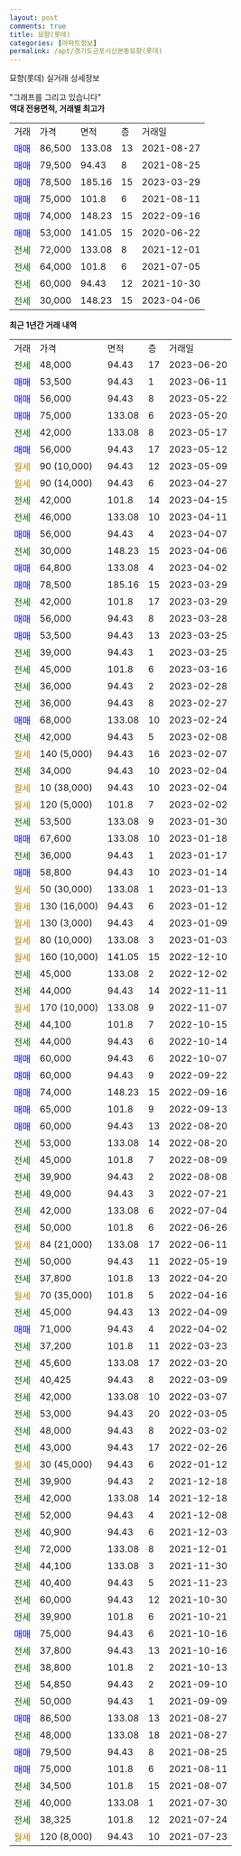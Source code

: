 ```yaml
---
layout: post
comments: true
title: 묘향(롯데)
categories: [아파트정보]
permalink: /apt/경기도군포시산본동묘향(롯데)
---
```


묘향(롯데) 실거래 상세정보

<script type="text/javascript">
  google.charts.load('current', {'packages':['line', 'corechart']});
  google.charts.setOnLoadCallback(drawChart);

  function drawChart() {
    var data = new google.visualization.DataTable();
    data.addColumn('date', '거래일');
    data.addColumn('number', "매매");
    data.addColumn('number', "전세");
    data.addColumn('number', "전매");

    data.addRows([[new Date(Date.parse("2023-06-20")), null, 48000, null], [new Date(Date.parse("2023-06-11")), 53500, null, null], [new Date(Date.parse("2023-05-22")), 56000, null, null], [new Date(Date.parse("2023-05-20")), 75000, null, null], [new Date(Date.parse("2023-05-17")), null, 42000, null], [new Date(Date.parse("2023-05-12")), 56000, null, null], [new Date(Date.parse("2023-05-09")), null, null, null], [new Date(Date.parse("2023-04-27")), null, null, null], [new Date(Date.parse("2023-04-15")), null, 42000, null], [new Date(Date.parse("2023-04-11")), null, 46000, null], [new Date(Date.parse("2023-04-07")), 56000, null, null], [new Date(Date.parse("2023-04-06")), null, 30000, null], [new Date(Date.parse("2023-04-02")), 64800, null, null], [new Date(Date.parse("2023-03-29")), 78500, null, null], [new Date(Date.parse("2023-03-29")), null, 42000, null], [new Date(Date.parse("2023-03-28")), 56000, null, null], [new Date(Date.parse("2023-03-25")), 53500, null, null], [new Date(Date.parse("2023-03-25")), null, 39000, null], [new Date(Date.parse("2023-03-16")), null, 45000, null], [new Date(Date.parse("2023-02-28")), null, 36000, null], [new Date(Date.parse("2023-02-27")), null, 36000, null], [new Date(Date.parse("2023-02-24")), 68000, null, null], [new Date(Date.parse("2023-02-08")), null, 42000, null], [new Date(Date.parse("2023-02-07")), null, null, null], [new Date(Date.parse("2023-02-04")), null, 34000, null], [new Date(Date.parse("2023-02-04")), null, null, null], [new Date(Date.parse("2023-02-02")), null, null, null], [new Date(Date.parse("2023-01-30")), null, 53500, null], [new Date(Date.parse("2023-01-18")), 67600, null, null], [new Date(Date.parse("2023-01-17")), null, 36000, null], [new Date(Date.parse("2023-01-14")), 58800, null, null], [new Date(Date.parse("2023-01-13")), null, null, null], [new Date(Date.parse("2023-01-12")), null, null, null], [new Date(Date.parse("2023-01-09")), null, null, null], [new Date(Date.parse("2023-01-03")), null, null, null], [new Date(Date.parse("2022-12-10")), null, null, null], [new Date(Date.parse("2022-12-02")), null, 45000, null], [new Date(Date.parse("2022-11-11")), null, 44000, null], [new Date(Date.parse("2022-11-07")), null, null, null], [new Date(Date.parse("2022-10-15")), null, 44100, null], [new Date(Date.parse("2022-10-14")), null, 44000, null], [new Date(Date.parse("2022-10-07")), 60000, null, null], [new Date(Date.parse("2022-09-22")), 60000, null, null], [new Date(Date.parse("2022-09-16")), 74000, null, null], [new Date(Date.parse("2022-09-13")), 65000, null, null], [new Date(Date.parse("2022-08-20")), 60000, null, null], [new Date(Date.parse("2022-08-20")), null, 53000, null], [new Date(Date.parse("2022-08-09")), null, 45000, null], [new Date(Date.parse("2022-08-08")), null, 39900, null], [new Date(Date.parse("2022-07-21")), null, 49000, null], [new Date(Date.parse("2022-07-04")), null, 42000, null], [new Date(Date.parse("2022-06-26")), null, 50000, null], [new Date(Date.parse("2022-06-11")), null, null, null], [new Date(Date.parse("2022-05-19")), null, 50000, null], [new Date(Date.parse("2022-04-20")), null, 37800, null], [new Date(Date.parse("2022-04-16")), null, null, null], [new Date(Date.parse("2022-04-09")), null, 45000, null], [new Date(Date.parse("2022-04-02")), 71000, null, null], [new Date(Date.parse("2022-03-23")), null, 37200, null], [new Date(Date.parse("2022-03-20")), null, 45600, null], [new Date(Date.parse("2022-03-09")), null, 40425, null], [new Date(Date.parse("2022-03-07")), null, 42000, null], [new Date(Date.parse("2022-03-05")), null, 53000, null], [new Date(Date.parse("2022-03-02")), null, 48000, null], [new Date(Date.parse("2022-02-26")), null, 43000, null], [new Date(Date.parse("2022-01-12")), null, null, null], [new Date(Date.parse("2021-12-18")), null, 39900, null], [new Date(Date.parse("2021-12-18")), null, 42000, null], [new Date(Date.parse("2021-12-08")), null, 52000, null], [new Date(Date.parse("2021-12-03")), null, 40900, null], [new Date(Date.parse("2021-12-01")), null, 72000, null], [new Date(Date.parse("2021-11-30")), null, 44100, null], [new Date(Date.parse("2021-11-23")), null, 40400, null], [new Date(Date.parse("2021-10-30")), null, 60000, null], [new Date(Date.parse("2021-10-21")), null, 39900, null], [new Date(Date.parse("2021-10-16")), 75000, null, null], [new Date(Date.parse("2021-10-16")), null, 37800, null], [new Date(Date.parse("2021-10-13")), null, 38800, null], [new Date(Date.parse("2021-09-10")), null, 54850, null], [new Date(Date.parse("2021-09-09")), null, 50000, null], [new Date(Date.parse("2021-08-27")), 86500, null, null], [new Date(Date.parse("2021-08-27")), null, 48000, null], [new Date(Date.parse("2021-08-25")), 79500, null, null], [new Date(Date.parse("2021-08-11")), 75000, null, null], [new Date(Date.parse("2021-08-07")), null, 34500, null], [new Date(Date.parse("2021-07-30")), null, 40000, null], [new Date(Date.parse("2021-07-24")), null, 38325, null], [new Date(Date.parse("2021-07-23")), null, null, null]]);

    var options = {
      hAxis: {
        format: 'yyyy/MM/dd'
      },    
      lineWidth: 0,
      pointsVisible: true,    
      title: '최근 1년간 유형별 실거래가 분포',
      legend: { position: 'bottom' }
    };

    var formatter = new google.visualization.NumberFormat({pattern:'###,###'} );
    formatter.format(data, 1);
    formatter.format(data, 2);
    
    setTimeout(function() {
        var chart = new google.visualization.LineChart(document.getElementById('columnchart_material'));
        chart.draw(data, (options));
        document.getElementById('loading').style.display = 'none';
    }, 200);
  }
</script>


<div id="loading" style="z-index:20; display: block; margin-left: 0px">"그래프를 그리고 있습니다"</div>
<div id="columnchart_material" style="width: 95%; margin-left: 0px; display: block"></div>
<!-- contents start -->
<b>역대 전용면적, 거래별 최고가</b>
<table class="sortable">
    <tr>
      <td>거래</td>
      <td>가격</td>
      <td>면적</td>
      <td>층</td>
      <td>거래일</td>
    </tr>
        <tr>
          <td><a style="color: blue">매매</a></td>
          <td>86,500</td>
          <td>133.08</td>
          <td>13</td>
          <td>2021-08-27</td>
        </tr>            <tr>
          <td><a style="color: blue">매매</a></td>
          <td>79,500</td>
          <td>94.43</td>
          <td>8</td>
          <td>2021-08-25</td>
        </tr>            <tr>
          <td><a style="color: blue">매매</a></td>
          <td>78,500</td>
          <td>185.16</td>
          <td>15</td>
          <td>2023-03-29</td>
        </tr>            <tr>
          <td><a style="color: blue">매매</a></td>
          <td>75,000</td>
          <td>101.8</td>
          <td>6</td>
          <td>2021-08-11</td>
        </tr>            <tr>
          <td><a style="color: blue">매매</a></td>
          <td>74,000</td>
          <td>148.23</td>
          <td>15</td>
          <td>2022-09-16</td>
        </tr>            <tr>
          <td><a style="color: blue">매매</a></td>
          <td>53,000</td>
          <td>141.05</td>
          <td>15</td>
          <td>2020-06-22</td>
        </tr>        
        <tr>
              <td><a style="color: darkgreen">전세</a></td>
              <td>72,000</td>
              <td>133.08</td>
              <td>8</td>
              <td>2021-12-01</td>
            </tr>            <tr>
              <td><a style="color: darkgreen">전세</a></td>
              <td>64,000</td>
              <td>101.8</td>
              <td>6</td>
              <td>2021-07-05</td>
            </tr>            <tr>
              <td><a style="color: darkgreen">전세</a></td>
              <td>60,000</td>
              <td>94.43</td>
              <td>12</td>
              <td>2021-10-30</td>
            </tr>            <tr>
              <td><a style="color: darkgreen">전세</a></td>
              <td>30,000</td>
              <td>148.23</td>
              <td>15</td>
              <td>2023-04-06</td>
            </tr>        
    
</table>

<b>최근 1년간 거래 내역</b>

<table class="sortable">
    <tr>
      <td>거래</td>
      <td>가격</td>
      <td>면적</td>
      <td>층</td>
      <td>거래일</td>
    </tr>
    <tr>
      <td><a style="color: darkgreen">전세</a></td>
      <td>48,000</td>
      <td>94.43</td>
      <td>17</td>
      <td>2023-06-20</td>
    </tr>          <tr>
      <td><a style="color: blue">매매</a></td>
      <td>53,500</td>
      <td>94.43</td>
      <td>1</td>
      <td>2023-06-11</td>
    </tr>          <tr>
      <td><a style="color: blue">매매</a></td>
      <td>56,000</td>
      <td>94.43</td>
      <td>8</td>
      <td>2023-05-22</td>
    </tr>          <tr>
      <td><a style="color: blue">매매</a></td>
      <td>75,000</td>
      <td>133.08</td>
      <td>6</td>
      <td>2023-05-20</td>
    </tr>          <tr>
      <td><a style="color: darkgreen">전세</a></td>
      <td>42,000</td>
      <td>133.08</td>
      <td>8</td>
      <td>2023-05-17</td>
    </tr>          <tr>
      <td><a style="color: blue">매매</a></td>
      <td>56,000</td>
      <td>94.43</td>
      <td>17</td>
      <td>2023-05-12</td>
    </tr>          <tr>
      <td><a style="color: darkgoldenrod">월세</a></td>
      <td>90 (10,000)</td>
      <td>94.43</td>
      <td>12</td>
      <td>2023-05-09</td>
    </tr>          <tr>
      <td><a style="color: darkgoldenrod">월세</a></td>
      <td>90 (14,000)</td>
      <td>94.43</td>
      <td>6</td>
      <td>2023-04-27</td>
    </tr>          <tr>
      <td><a style="color: darkgreen">전세</a></td>
      <td>42,000</td>
      <td>101.8</td>
      <td>14</td>
      <td>2023-04-15</td>
    </tr>          <tr>
      <td><a style="color: darkgreen">전세</a></td>
      <td>46,000</td>
      <td>133.08</td>
      <td>10</td>
      <td>2023-04-11</td>
    </tr>          <tr>
      <td><a style="color: blue">매매</a></td>
      <td>56,000</td>
      <td>94.43</td>
      <td>4</td>
      <td>2023-04-07</td>
    </tr>          <tr>
      <td><a style="color: darkgreen">전세</a></td>
      <td>30,000</td>
      <td>148.23</td>
      <td>15</td>
      <td>2023-04-06</td>
    </tr>          <tr>
      <td><a style="color: blue">매매</a></td>
      <td>64,800</td>
      <td>133.08</td>
      <td>4</td>
      <td>2023-04-02</td>
    </tr>          <tr>
      <td><a style="color: blue">매매</a></td>
      <td>78,500</td>
      <td>185.16</td>
      <td>15</td>
      <td>2023-03-29</td>
    </tr>          <tr>
      <td><a style="color: darkgreen">전세</a></td>
      <td>42,000</td>
      <td>101.8</td>
      <td>17</td>
      <td>2023-03-29</td>
    </tr>          <tr>
      <td><a style="color: blue">매매</a></td>
      <td>56,000</td>
      <td>94.43</td>
      <td>8</td>
      <td>2023-03-28</td>
    </tr>          <tr>
      <td><a style="color: blue">매매</a></td>
      <td>53,500</td>
      <td>94.43</td>
      <td>13</td>
      <td>2023-03-25</td>
    </tr>          <tr>
      <td><a style="color: darkgreen">전세</a></td>
      <td>39,000</td>
      <td>94.43</td>
      <td>1</td>
      <td>2023-03-25</td>
    </tr>          <tr>
      <td><a style="color: darkgreen">전세</a></td>
      <td>45,000</td>
      <td>101.8</td>
      <td>6</td>
      <td>2023-03-16</td>
    </tr>          <tr>
      <td><a style="color: darkgreen">전세</a></td>
      <td>36,000</td>
      <td>94.43</td>
      <td>2</td>
      <td>2023-02-28</td>
    </tr>          <tr>
      <td><a style="color: darkgreen">전세</a></td>
      <td>36,000</td>
      <td>94.43</td>
      <td>8</td>
      <td>2023-02-27</td>
    </tr>          <tr>
      <td><a style="color: blue">매매</a></td>
      <td>68,000</td>
      <td>133.08</td>
      <td>10</td>
      <td>2023-02-24</td>
    </tr>          <tr>
      <td><a style="color: darkgreen">전세</a></td>
      <td>42,000</td>
      <td>94.43</td>
      <td>5</td>
      <td>2023-02-08</td>
    </tr>          <tr>
      <td><a style="color: darkgoldenrod">월세</a></td>
      <td>140 (5,000)</td>
      <td>94.43</td>
      <td>16</td>
      <td>2023-02-07</td>
    </tr>          <tr>
      <td><a style="color: darkgreen">전세</a></td>
      <td>34,000</td>
      <td>94.43</td>
      <td>10</td>
      <td>2023-02-04</td>
    </tr>          <tr>
      <td><a style="color: darkgoldenrod">월세</a></td>
      <td>10 (38,000)</td>
      <td>94.43</td>
      <td>10</td>
      <td>2023-02-04</td>
    </tr>          <tr>
      <td><a style="color: darkgoldenrod">월세</a></td>
      <td>120 (5,000)</td>
      <td>101.8</td>
      <td>7</td>
      <td>2023-02-02</td>
    </tr>          <tr>
      <td><a style="color: darkgreen">전세</a></td>
      <td>53,500</td>
      <td>133.08</td>
      <td>9</td>
      <td>2023-01-30</td>
    </tr>          <tr>
      <td><a style="color: blue">매매</a></td>
      <td>67,600</td>
      <td>133.08</td>
      <td>10</td>
      <td>2023-01-18</td>
    </tr>          <tr>
      <td><a style="color: darkgreen">전세</a></td>
      <td>36,000</td>
      <td>94.43</td>
      <td>1</td>
      <td>2023-01-17</td>
    </tr>          <tr>
      <td><a style="color: blue">매매</a></td>
      <td>58,800</td>
      <td>94.43</td>
      <td>10</td>
      <td>2023-01-14</td>
    </tr>          <tr>
      <td><a style="color: darkgoldenrod">월세</a></td>
      <td>50 (30,000)</td>
      <td>133.08</td>
      <td>1</td>
      <td>2023-01-13</td>
    </tr>          <tr>
      <td><a style="color: darkgoldenrod">월세</a></td>
      <td>130 (16,000)</td>
      <td>94.43</td>
      <td>6</td>
      <td>2023-01-12</td>
    </tr>          <tr>
      <td><a style="color: darkgoldenrod">월세</a></td>
      <td>130 (3,000)</td>
      <td>94.43</td>
      <td>4</td>
      <td>2023-01-09</td>
    </tr>          <tr>
      <td><a style="color: darkgoldenrod">월세</a></td>
      <td>80 (10,000)</td>
      <td>133.08</td>
      <td>3</td>
      <td>2023-01-03</td>
    </tr>          <tr>
      <td><a style="color: darkgoldenrod">월세</a></td>
      <td>160 (10,000)</td>
      <td>141.05</td>
      <td>15</td>
      <td>2022-12-10</td>
    </tr>          <tr>
      <td><a style="color: darkgreen">전세</a></td>
      <td>45,000</td>
      <td>133.08</td>
      <td>2</td>
      <td>2022-12-02</td>
    </tr>          <tr>
      <td><a style="color: darkgreen">전세</a></td>
      <td>44,000</td>
      <td>94.43</td>
      <td>14</td>
      <td>2022-11-11</td>
    </tr>          <tr>
      <td><a style="color: darkgoldenrod">월세</a></td>
      <td>170 (10,000)</td>
      <td>133.08</td>
      <td>9</td>
      <td>2022-11-07</td>
    </tr>          <tr>
      <td><a style="color: darkgreen">전세</a></td>
      <td>44,100</td>
      <td>101.8</td>
      <td>7</td>
      <td>2022-10-15</td>
    </tr>          <tr>
      <td><a style="color: darkgreen">전세</a></td>
      <td>44,000</td>
      <td>94.43</td>
      <td>6</td>
      <td>2022-10-14</td>
    </tr>          <tr>
      <td><a style="color: blue">매매</a></td>
      <td>60,000</td>
      <td>94.43</td>
      <td>6</td>
      <td>2022-10-07</td>
    </tr>          <tr>
      <td><a style="color: blue">매매</a></td>
      <td>60,000</td>
      <td>94.43</td>
      <td>9</td>
      <td>2022-09-22</td>
    </tr>          <tr>
      <td><a style="color: blue">매매</a></td>
      <td>74,000</td>
      <td>148.23</td>
      <td>15</td>
      <td>2022-09-16</td>
    </tr>          <tr>
      <td><a style="color: blue">매매</a></td>
      <td>65,000</td>
      <td>101.8</td>
      <td>9</td>
      <td>2022-09-13</td>
    </tr>          <tr>
      <td><a style="color: blue">매매</a></td>
      <td>60,000</td>
      <td>94.43</td>
      <td>13</td>
      <td>2022-08-20</td>
    </tr>          <tr>
      <td><a style="color: darkgreen">전세</a></td>
      <td>53,000</td>
      <td>133.08</td>
      <td>14</td>
      <td>2022-08-20</td>
    </tr>          <tr>
      <td><a style="color: darkgreen">전세</a></td>
      <td>45,000</td>
      <td>101.8</td>
      <td>7</td>
      <td>2022-08-09</td>
    </tr>          <tr>
      <td><a style="color: darkgreen">전세</a></td>
      <td>39,900</td>
      <td>94.43</td>
      <td>2</td>
      <td>2022-08-08</td>
    </tr>          <tr>
      <td><a style="color: darkgreen">전세</a></td>
      <td>49,000</td>
      <td>94.43</td>
      <td>3</td>
      <td>2022-07-21</td>
    </tr>          <tr>
      <td><a style="color: darkgreen">전세</a></td>
      <td>42,000</td>
      <td>133.08</td>
      <td>6</td>
      <td>2022-07-04</td>
    </tr>          <tr>
      <td><a style="color: darkgreen">전세</a></td>
      <td>50,000</td>
      <td>101.8</td>
      <td>6</td>
      <td>2022-06-26</td>
    </tr>          <tr>
      <td><a style="color: darkgoldenrod">월세</a></td>
      <td>84 (21,000)</td>
      <td>133.08</td>
      <td>17</td>
      <td>2022-06-11</td>
    </tr>          <tr>
      <td><a style="color: darkgreen">전세</a></td>
      <td>50,000</td>
      <td>94.43</td>
      <td>11</td>
      <td>2022-05-19</td>
    </tr>          <tr>
      <td><a style="color: darkgreen">전세</a></td>
      <td>37,800</td>
      <td>101.8</td>
      <td>13</td>
      <td>2022-04-20</td>
    </tr>          <tr>
      <td><a style="color: darkgoldenrod">월세</a></td>
      <td>70 (35,000)</td>
      <td>101.8</td>
      <td>5</td>
      <td>2022-04-16</td>
    </tr>          <tr>
      <td><a style="color: darkgreen">전세</a></td>
      <td>45,000</td>
      <td>94.43</td>
      <td>13</td>
      <td>2022-04-09</td>
    </tr>          <tr>
      <td><a style="color: blue">매매</a></td>
      <td>71,000</td>
      <td>94.43</td>
      <td>4</td>
      <td>2022-04-02</td>
    </tr>          <tr>
      <td><a style="color: darkgreen">전세</a></td>
      <td>37,200</td>
      <td>101.8</td>
      <td>11</td>
      <td>2022-03-23</td>
    </tr>          <tr>
      <td><a style="color: darkgreen">전세</a></td>
      <td>45,600</td>
      <td>133.08</td>
      <td>17</td>
      <td>2022-03-20</td>
    </tr>          <tr>
      <td><a style="color: darkgreen">전세</a></td>
      <td>40,425</td>
      <td>94.43</td>
      <td>8</td>
      <td>2022-03-09</td>
    </tr>          <tr>
      <td><a style="color: darkgreen">전세</a></td>
      <td>42,000</td>
      <td>133.08</td>
      <td>10</td>
      <td>2022-03-07</td>
    </tr>          <tr>
      <td><a style="color: darkgreen">전세</a></td>
      <td>53,000</td>
      <td>94.43</td>
      <td>20</td>
      <td>2022-03-05</td>
    </tr>          <tr>
      <td><a style="color: darkgreen">전세</a></td>
      <td>48,000</td>
      <td>94.43</td>
      <td>8</td>
      <td>2022-03-02</td>
    </tr>          <tr>
      <td><a style="color: darkgreen">전세</a></td>
      <td>43,000</td>
      <td>94.43</td>
      <td>17</td>
      <td>2022-02-26</td>
    </tr>          <tr>
      <td><a style="color: darkgoldenrod">월세</a></td>
      <td>30 (45,000)</td>
      <td>94.43</td>
      <td>6</td>
      <td>2022-01-12</td>
    </tr>          <tr>
      <td><a style="color: darkgreen">전세</a></td>
      <td>39,900</td>
      <td>94.43</td>
      <td>2</td>
      <td>2021-12-18</td>
    </tr>          <tr>
      <td><a style="color: darkgreen">전세</a></td>
      <td>42,000</td>
      <td>133.08</td>
      <td>14</td>
      <td>2021-12-18</td>
    </tr>          <tr>
      <td><a style="color: darkgreen">전세</a></td>
      <td>52,000</td>
      <td>94.43</td>
      <td>4</td>
      <td>2021-12-08</td>
    </tr>          <tr>
      <td><a style="color: darkgreen">전세</a></td>
      <td>40,900</td>
      <td>94.43</td>
      <td>6</td>
      <td>2021-12-03</td>
    </tr>          <tr>
      <td><a style="color: darkgreen">전세</a></td>
      <td>72,000</td>
      <td>133.08</td>
      <td>8</td>
      <td>2021-12-01</td>
    </tr>          <tr>
      <td><a style="color: darkgreen">전세</a></td>
      <td>44,100</td>
      <td>133.08</td>
      <td>3</td>
      <td>2021-11-30</td>
    </tr>          <tr>
      <td><a style="color: darkgreen">전세</a></td>
      <td>40,400</td>
      <td>94.43</td>
      <td>5</td>
      <td>2021-11-23</td>
    </tr>          <tr>
      <td><a style="color: darkgreen">전세</a></td>
      <td>60,000</td>
      <td>94.43</td>
      <td>12</td>
      <td>2021-10-30</td>
    </tr>          <tr>
      <td><a style="color: darkgreen">전세</a></td>
      <td>39,900</td>
      <td>101.8</td>
      <td>6</td>
      <td>2021-10-21</td>
    </tr>          <tr>
      <td><a style="color: blue">매매</a></td>
      <td>75,000</td>
      <td>94.43</td>
      <td>6</td>
      <td>2021-10-16</td>
    </tr>          <tr>
      <td><a style="color: darkgreen">전세</a></td>
      <td>37,800</td>
      <td>94.43</td>
      <td>13</td>
      <td>2021-10-16</td>
    </tr>          <tr>
      <td><a style="color: darkgreen">전세</a></td>
      <td>38,800</td>
      <td>101.8</td>
      <td>2</td>
      <td>2021-10-13</td>
    </tr>          <tr>
      <td><a style="color: darkgreen">전세</a></td>
      <td>54,850</td>
      <td>94.43</td>
      <td>2</td>
      <td>2021-09-10</td>
    </tr>          <tr>
      <td><a style="color: darkgreen">전세</a></td>
      <td>50,000</td>
      <td>94.43</td>
      <td>1</td>
      <td>2021-09-09</td>
    </tr>          <tr>
      <td><a style="color: blue">매매</a></td>
      <td>86,500</td>
      <td>133.08</td>
      <td>13</td>
      <td>2021-08-27</td>
    </tr>          <tr>
      <td><a style="color: darkgreen">전세</a></td>
      <td>48,000</td>
      <td>133.08</td>
      <td>18</td>
      <td>2021-08-27</td>
    </tr>          <tr>
      <td><a style="color: blue">매매</a></td>
      <td>79,500</td>
      <td>94.43</td>
      <td>8</td>
      <td>2021-08-25</td>
    </tr>          <tr>
      <td><a style="color: blue">매매</a></td>
      <td>75,000</td>
      <td>101.8</td>
      <td>6</td>
      <td>2021-08-11</td>
    </tr>          <tr>
      <td><a style="color: darkgreen">전세</a></td>
      <td>34,500</td>
      <td>101.8</td>
      <td>15</td>
      <td>2021-08-07</td>
    </tr>          <tr>
      <td><a style="color: darkgreen">전세</a></td>
      <td>40,000</td>
      <td>133.08</td>
      <td>1</td>
      <td>2021-07-30</td>
    </tr>          <tr>
      <td><a style="color: darkgreen">전세</a></td>
      <td>38,325</td>
      <td>101.8</td>
      <td>12</td>
      <td>2021-07-24</td>
    </tr>          <tr>
      <td><a style="color: darkgoldenrod">월세</a></td>
      <td>120 (8,000)</td>
      <td>94.43</td>
      <td>10</td>
      <td>2021-07-23</td>
    </tr>      </table>
<!-- contents end -->    

